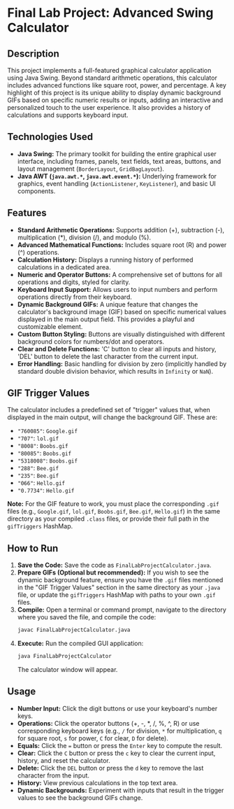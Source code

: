 # Final Lab Project: Advanced Swing Calculator

## Description
This project implements a full-featured graphical calculator application using Java Swing. Beyond standard arithmetic operations, this calculator includes advanced functions like square root, power, and percentage. A key highlight of this project is its unique ability to display dynamic background GIFs based on specific numeric results or inputs, adding an interactive and personalized touch to the user experience. It also provides a history of calculations and supports keyboard input.

## Technologies Used
* **Java Swing:** The primary toolkit for building the entire graphical user interface, including frames, panels, text fields, text areas, buttons, and layout management (`BorderLayout`, `GridBagLayout`).
* **Java AWT (`java.awt.*`, `java.awt.event.*`):** Underlying framework for graphics, event handling (`ActionListener`, `KeyListener`), and basic UI components.

## Features
* **Standard Arithmetic Operations:** Supports addition (+), subtraction (-), multiplication (*), division (/), and modulo (%).
* **Advanced Mathematical Functions:** Includes square root (R) and power (^) operations.
* **Calculation History:** Displays a running history of performed calculations in a dedicated area.
* **Numeric and Operator Buttons:** A comprehensive set of buttons for all operations and digits, styled for clarity.
* **Keyboard Input Support:** Allows users to input numbers and perform operations directly from their keyboard.
* **Dynamic Background GIFs:** A unique feature that changes the calculator's background image (GIF) based on specific numerical values displayed in the main output field. This provides a playful and customizable element.
* **Custom Button Styling:** Buttons are visually distinguished with different background colors for numbers/dot and operators.
* **Clear and Delete Functions:** 'C' button to clear all inputs and history, 'DEL' button to delete the last character from the current input.
* **Error Handling:** Basic handling for division by zero (implicitly handled by standard double division behavior, which results in `Infinity` or `NaN`).

## GIF Trigger Values
The calculator includes a predefined set of "trigger" values that, when displayed in the main output, will change the background GIF. These are:
* `"760085"`: `Google.gif`
* `"707"`: `lol.gif`
* `"8008"`: `Boobs.gif`
* `"80085"`: `Boobs.gif`
* `"5318008"`: `Boobs.gif`
* `"288"`: `Bee.gif`
* `"235"`: `Bee.gif`
* `"066"`: `Hello.gif`
* `"0.7734"`: `Hello.gif`

**Note:** For the GIF feature to work, you must place the corresponding `.gif` files (e.g., `Google.gif`, `lol.gif`, `Boobs.gif`, `Bee.gif`, `Hello.gif`) in the same directory as your compiled `.class` files, or provide their full path in the `gifTriggers` HashMap.

## How to Run

1.  **Save the Code:** Save the code as `FinalLabProjectCalculator.java`.
2.  **Prepare GIFs (Optional but recommended):** If you wish to see the dynamic background feature, ensure you have the `.gif` files mentioned in the "GIF Trigger Values" section in the same directory as your `.java` file, or update the `gifTriggers` HashMap with paths to your own `.gif` files.
3.  **Compile:** Open a terminal or command prompt, navigate to the directory where you saved the file, and compile the code:
    ```bash
    javac FinalLabProjectCalculator.java
    ```
4.  **Execute:** Run the compiled GUI application:
    ```bash
    java FinalLabProjectCalculator
    ```
    The calculator window will appear.

## Usage
* **Number Input:** Click the digit buttons or use your keyboard's number keys.
* **Operations:** Click the operator buttons (+, -, \*, /, %, ^, R) or use corresponding keyboard keys (e.g., `/` for division, `*` for multiplication, `q` for square root, `s` for power, `C` for clear, `D` for delete).
* **Equals:** Click the `=` button or press the `Enter` key to compute the result.
* **Clear:** Click the `C` button or press the `c` key to clear the current input, history, and reset the calculator.
* **Delete:** Click the `DEL` button or press the `d` key to remove the last character from the input.
* **History:** View previous calculations in the top text area.
* **Dynamic Backgrounds:** Experiment with inputs that result in the trigger values to see the background GIFs change.